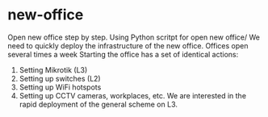 # new-office
Open new office step by step. Using Python scritpt for open new office/
We need to quickly deploy the infrastructure of the new office. Offices open several times a week
Starting the office has a set of identical actions:
1. Setting Mikrotik (L3)
2. Setting up switches (L2)
3. Setting up WiFi hotspots
4. Setting up CCTV cameras, workplaces, etc.
We are interested in the rapid deployment of the general scheme on L3.
